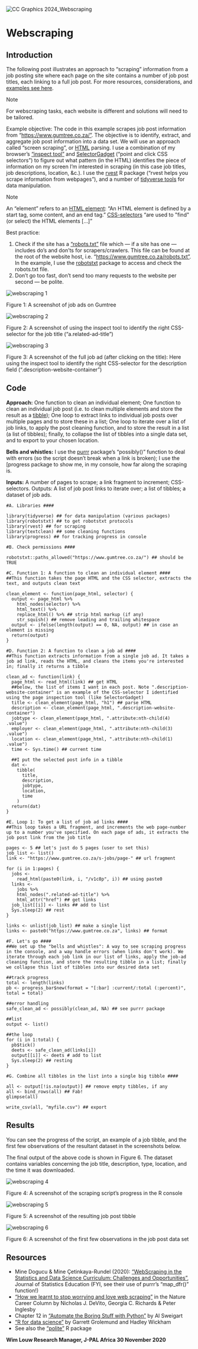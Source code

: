 ![CC Graphics 2024_Webscraping](https://github.com/csae-coders-corner/Webscraping/assets/148211163/e0984852-cd1d-4d50-a3d5-591999a1314e)

# Webscraping

## Introduction
The following post illustrates an approach to “scraping” information from a job posting site where each page on the site contains a number of job post titles, each linking to a full job post. For more resources, considerations, and [examples see here](https://wimlouw.com/2020/11/14/webscraping/).

> [!Note] 
> For webscraping tasks, each website is different and solutions will need to be tailored.

Example objective: The code in this example scrapes job post information from “https://www.gumtree.co.za/”. The objective is to identify, extract, and aggregate job post information into a data set. We will use an approach called “screen scraping”, or [HTML](https://www.w3schools.com/html/html_intro.asp) parsing. I use a combination of my browser’s [“inspect tool”](https://developers.google.com/web/tools/chrome-devtools/open) and [SelectorGadget](http://selectorgadget.com/) (“point and click CSS selectors”) to figure out what pattern (in the HTML) identifies the piece of information on my screen I’m interested in scraping (in this case job titles, job descriptions, location, &c.). I use the [rvest](https://github.com/tidyverse/rvest) R package (“rvest helps you scrape information from webpages”), and a number of [tidyverse tools](https://www.tidyverse.org/) for data manipulation.

> [!Note]
>  An “element” refers to an [HTML element](https://www.w3schools.com/html/html_elements.asp): “An HTML element is defined by a start tag, some content, and an end tag.” [CSS-selectors](https://www.w3schools.com/css/css_selectors.asp) “are used to "find" (or select) the HTML elements […]”

Best practice:
1. Check if the site has a [“robots.txt”](https://en.wikipedia.org/wiki/Robots_exclusion_standard) file which — if a site has one — includes do’s and don’ts for scrapers/crawlers. This file can be found at the root of the website host, i.e. “https://www.gumtree.co.za/robots.txt”. In the example, I use the [robotstxt](https://cran.r-project.org/web/packages/robotstxt/vignettes/using_robotstxt.html) package to access and check the robots.txt file.
2. Don’t go too fast, don’t send too many requests to the website per second — be polite.

![webscraping 1](https://github.com/csae-coders-corner/Webscraping/assets/148211163/4c2b6a09-73d5-4d28-a8ee-1c0cc074c82a)

Figure 1: A screenshot of job ads on Gumtree

![webscraping 2](https://github.com/csae-coders-corner/Webscraping/assets/148211163/3b4755bf-eaf4-45a7-8751-ef943c658dde)

Figure 2: A  screenshot of using the inspect tool to identify the right CSS-selector for the job title (“a.related-ad-title”)

![webscraping 3](https://github.com/csae-coders-corner/Webscraping/assets/148211163/544bad7e-5502-4c24-afa5-2b6472caa6cb)

Figure 3: A screenshot of the full job ad (after clicking on the title): Here using the inspect tool to identify the right CSS-selector for the description field (“.description-website-container”)

## Code
**Approach:** One function to clean an individual element; One function to clean an individual job post (i.e. to clean multiple elements and store the result as a [tibble](https://r4ds.had.co.nz/tibbles.html)); One loop to extract links to individual job posts over multiple pages and to store these in a list; One loop to iterate over a list of job links, to apply the post cleaning function, and to store the result in a list (a list of tibbles); finally, to collapse the list of tibbles into a single data set, and to export to your chosen location.

**Bells and whistles:**  I use the [purrr](https://purrr.tidyverse.org/) package’s “possibly()” function to deal with errors (so the script doesn’t break when a link is broken); I use the [progress package to show me, in my console, how far along the scraping is.

**Inputs:** A number of pages to scrape; a link fragment to increment; CSS-selectors. Outputs: A list of job post links to iterate over; a list of tibbles; a dataset of job ads.

```
#A. Libraries ####

library(tidyverse) ## for data manipulation (various packages)
library(robotstxt) ## to get robotstxt protocols
library(rvest) ## for scraping
library(textclean) ## some cleaning functions
library(progress) ## for tracking progress in console
```

```
#B. Check permissions ####

robotstxt::paths_allowed("https://www.gumtree.co.za/") ## should be TRUE
```

```
#C. Function 1: A function to clean an individual element ####
##This function takes the page HTML and the CSS selector, extracts the text, and outputs clean text

clean_element <- function(page_html, selector) {
  output <- page_html %>%
    html_nodes(selector) %>%
    html_text() %>%
    replace_html() %>% ## strip html markup (if any)
    str_squish() ## remove leading and trailing whitespace
  output <- ifelse(length(output) == 0, NA, output) ## in case an element is missing
  return(output)
}
```

```
#D. Function 2: A function to clean a job ad ####
##This function extracts information from a single job ad. It takes a job ad link, reads the HTML, and cleans the items you're interested in; finally it returns a tibble

clean_ad <- function(link) {
  page_html <- read_html(link) ## get HTML
  ##below, the list of items I want in each post. Note ".description-website-container" is an example of the CSS-selector I identified using the page inspection tool (like SelectorGadget)
  title <- clean_element(page_html, "h1") ## parse HTML
  description <- clean_element(page_html, ".description-website-container")
  jobtype <- clean_element(page_html, ".attribute:nth-child(4) .value")
  employer <- clean_element(page_html, ".attribute:nth-child(3) .value")
  location <- clean_element(page_html, ".attribute:nth-child(1) .value")
  time <- Sys.time() ## current time

  ##I put the selected post info in a tibble
  dat <-
    tibble(
      title,
      description,
      jobtype,
      location,
      time
    )
  return(dat)
}
```

```
#E. Loop 1: To get a list of job ad links ####
##This loop takes a URL fragment, and increments the web page-number up to a number you've specified. On each page of ads, it extracts the job post link from the job title

pages <- 5 ## let's just do 5 pages (user to set this)
job_list <- list()
link <- "https://www.gumtree.co.za/s-jobs/page-" ## url fragment

for (i in 1:pages) {
  jobs <-
    read_html(paste0(link, i, "/v1c8p", i)) ## using paste0
  links <-
    jobs %>%
    html_nodes(".related-ad-title") %>%
    html_attr("href") ## get links
  job_list[[i]] <- links ## add to list
  Sys.sleep(2) ## rest
}

links <- unlist(job_list) ## make a single list
links <- paste0("https://www.gumtree.co.za", links) ## format
```

```
#F. Let's go ####
##We set up the "bells and whistles": A way to see scraping progress in the console, and a way handle errors (when links don't work). We iterate through each job link in our list of links, apply the job-ad cleaning function, and store the resulting tibble in a list; finally we collapse this list of tibbles into our desired data set

##track progress
total <- length(links)
pb <- progress_bar$new(format = "[:bar] :current/:total (:percent)", total = total)

##error handling
safe_clean_ad <- possibly(clean_ad, NA) ## see purrr package

##list
output <- list()

##the loop
for (i in 1:total) {
  pb$tick()
  deets <- safe_clean_ad(links[i])
  output[[i]] <- deets # add to list
  Sys.sleep(2) ## resting
}
```

```
#G. Combine all tibbles in the list into a single big tibble ####

all <- output[!is.na(output)] ## remove empty tibbles, if any
all <- bind_rows(all) ## Fab!
glimpse(all)

write_csv(all, "myfile.csv") ## export
```
## Results
You can see the progress of the script, an example of a job tibble, and the first few observations of the resultant dataset in the screenshots below. 

The final output of the above code is shown in Figure 6. The dataset contains variables concerning the job title, description, type, location, and the time it was downloaded. 

![webscraping 4](https://github.com/csae-coders-corner/Webscraping/assets/148211163/ad01cbf2-9d21-4106-bf77-9b447954287a)

Figure 4: A screenshot of the scraping script’s progress in the R console

![webscraping 5](https://github.com/csae-coders-corner/Webscraping/assets/148211163/e16ca0cd-f642-4666-bee7-0acc203c2227)

Figure 5: A screenshot of the resulting job post tibble

![webscraping 6](https://github.com/csae-coders-corner/Webscraping/assets/148211163/a48136e8-226d-44e2-ba3c-c751fb2608ff)

Figure 6: A screenshot of the first few observations in the job post data set

## Resources
- Mine Dogucu & Mine Çetinkaya-Rundel (2020): [“WebScraping in the Statistics and Data Science Curriculum: Challenges and Opportunities”](https://github.com/mdogucu/web-scrape), Journal of Statistics Education (FYI, see their use of purrr’s “map_dfr()” function!)
- [“How we learnt to stop worrying and love web scraping”](https://www.nature.com/articles/d41586-020-02558-0) in the Nature Career Column by Nicholas J. DeVito, Georgia C. Richards & Peter Inglesby
- Chapter 12 in [“Automate the Boring Stuff with Python”](https://automatetheboringstuff.com/2e/chapter12/) by Al Sweigart
- [“R for data science”](https://r4ds.had.co.nz/) by Garrett Grolemund and Hadley Wickham
- See also the [“polite”](https://github.com/dmi3kno/polite) R package


**Wim Louw Research Manager, J-PAL Africa
30 November 2020**


